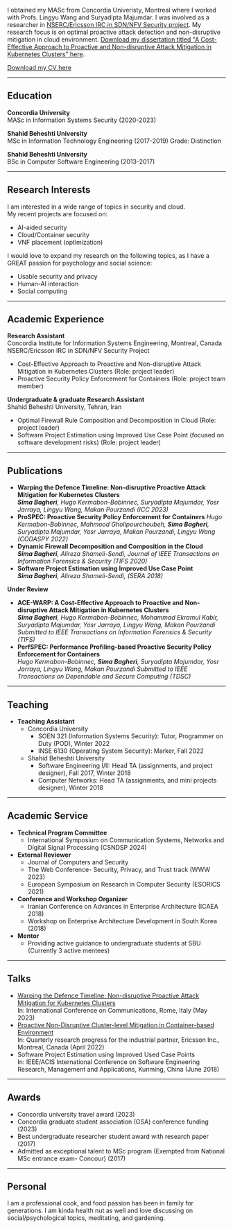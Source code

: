 
I obtained my MASc from Concordia Univeristy, Montreal where I worked with Profs. Lingyu Wang and Suryadipta Majumdar. I was involved as a researcher in [NSERC/Ericsson IRC in SDN/NFV Security project](https://arc.encs.concordia.ca/index.html). My research focus is on optimal proactive attack detection and non-disruptive mitigation in cloud environment. [Download my dissertation titled "A Cost-Effective Approach to Proactive and Non-disruptive Attack Mitigation in Kubernetes Clusters" here](/assets/pdf/Sima_Thesis.pdf). 

[Download my CV here](/assets/pdf/Sima_academicCV.pdf) 

-------

## Education
**Concordia University**  
MASc in Information Systems Security (2020-2023)

**Shahid Beheshti University**  
MSc in Information Technology Engineering (2017-2019)
Grade: Distinction

**Shahid Beheshti University**  
BSc in Computer Software Engineering (2013-2017)

---------
  
## Research Interests
I am interested in a wide range of topics in security and cloud.  
My recent projects are focused on:
- AI-aided security
- Cloud/Container security
- VNF placement (optimization) 

I would love to expand my research on the following topics, as I have a GREAT passion for psychology and social science:
- Usable security and privacy
- Human-AI interaction
- Social computing

---------

## Academic Experience
**Research Assistant**  
Concordia Institute for Information Systems Engineering, Montreal, Canada  
NSERC/Ericsson IRC in SDN/NFV Security Project
- Cost-Effective Approach to Proactive and Non-disruptive Attack Mitigation in Kubernetes Clusters (Role: project leader)
- Proactive Security Policy Enforcement for Containers (Role: project team member)

**Undergraduate & graduate Research Assistant**  
Shahid Beheshti University, Tehran, Iran
- Optimal Firewall Rule Composition and Decomposition in Cloud (Role: project leader)
- Software Project Estimation using Improved Use Case Point (focused on software development risks) (Role: project leader)


--------

## Publications
- **Warping the Defence Timeline: Non-disruptive Proactive Attack Mitigation for Kubernetes Clusters**    
  ***Sima Bagheri**, Hugo Kermabon-Bobinnec, Suryadipta Majumdar, Yosr Jarraya, Lingyu Wang, Makan Pourzandi (ICC 2023)*
- **ProSPEC: Proactive Security Policy Enforcement for Containers**
  *Hugo Kermabon-Bobinnec, Mahmood Gholipourchoubeh, **Sima Bagheri**, Suryadipta Majumdar, Yosr Jarraya, Makan Pourzandi, Lingyu Wang (CODASPY 2022)*
- **Dynamic Firewall Decomposition and Composition in the Cloud**  
  ***Sima Bagheri**, Alireza Shameli-Sendi, Journal of IEEE Transactions on Information Forensics & Security (TIFS 2020)*
- **Software Project Estimation using Improved Use Case Point**  
  ***Sima Bagheri**, Alireza Shameli-Sendi, (SERA 2018)*  
  
**Under Review**
- **ACE-WARP: A Cost-Effective Approach to Proactive and Non-disruptive Attack Mitigation in Kubernetes Clusters**  
  ***Sima Bagheri**, Hugo Kermabon-Bobinnec, Mohammad Ekramul Kabir, Suryadipta Majumdar, Yosr Jarraya, Lingyu Wang, Makan Pourzandi
  Submitted to IEEE Transactions on Information Forensics & Security (TIFS)*
- **PerfSPEC: Performance Profiling-based Proactive Security Policy Enforcement for Containers**  
  *Hugo Kermabon-Bobinnec, **Sima Bagheri**, Suryadipta Majumdar, Yosr Jarraya, Lingyu Wang, Makan Pourzandi
  Submitted to IEEE Transactions on Dependable and Secure Computing (TDSC)*

--------

## Teaching
- **Teaching Assistant**
  - Concordia University
    - SOEN 321 (Information Systems Security): Tutor, Programmer on Duty (POD), Winter 2022
    - INSE 6130 (Operating System Security): Marker, Fall 2022
  - Shahid Beheshti University
    - Software Engineering I/II: Head TA (assignments, and project designer), Fall 2017, Winter 2018
    - Computer Networks: Head TA (assignments, and mini projects designer), Winter 2018

--------

## Academic Service
- **Technical Program Committee**
  - International Symposium on Communication Systems, Networks and Digital Signal Processing (CSNDSP 2024)
- **External Reviewer**
  - Journal of Computers and Security
  - The Web Conference- Security, Privacy, and Trust track (WWW 2023)
  - European Symposium on Research in Computer Security (ESORICS 2021)
- **Conference and Workshop Organizer**
  - Iranian Conference on Advances in Enterprise Architecture (ICAEA 2018)
  - Workshop on Enterprise Architecture Development in South Korea (2018)
- **Mentor**
  - Providing active guidance to undergraduate students at SBU (Currently 3 active mentees)

--------
## Talks
- [Warping the Defence Timeline: Non-disruptive Proactive Attack Mitigation for Kubernetes Clusters](/assets/pdf/Sima_WARP_ICC.pdf)  
  In: International Conference on Communications, Rome, Italy (May 2023)
- [Proactive Non-Disruptive Cluster-level Mitigation in Container-based Environment](/assets/pdf/Steering_Sima.pdf)  
  In: Quarterly research progress for the industrial partner, Ericsson Inc., Montreal, Canada (April 2022)
- Software Project Estimation using Improved Used Case Points  
  In: IEEE/ACIS International Conference on Software Engineering Research, Management and Applications, Kunming, China (June 2018)

-------
## Awards
- Concordia university travel award (2023)
- Concordia graduate student association (GSA) conference funding (2023)
- Best undergraduate researcher student award with research paper (2017)
- Admitted as exceptional talent to MSc program (Exempted from National MSc entrance exam- Concour) (2017)

------

## Personal 
I am a professional cook, and food passion has been in family for generations. I am kinda health nut as well and love discussing on social/psychological topics, meditating, and gardening.
